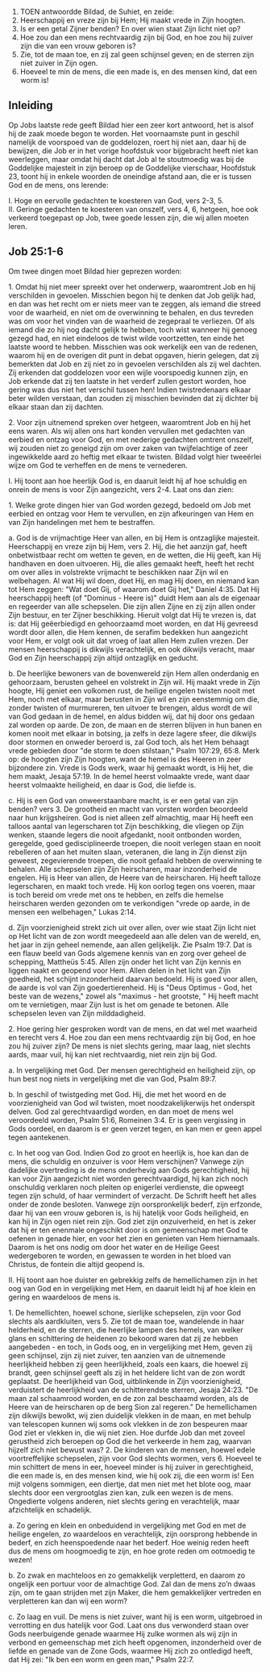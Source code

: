 1. TOEN antwoordde Bildad, de Suhiet, en zeide:
2. Heerschappij en vreze zijn bij Hem; Hij maakt vrede in Zijn hoogten.
3. Is er een getal Zijner benden? En over wien staat Zijn licht niet op?
4. Hoe zou dan een mens rechtvaardig zijn bij God, en hoe zou hij zuiver zijn die van een vrouw geboren is?
5. Zie, tot de maan toe, en zij zal geen schijnsel geven; en de sterren zijn niet zuiver in Zijn ogen.
6. Hoeveel te min de mens, die een made is, en des mensen kind, dat een worm is!

## Inleiding

Op Jobs laatste rede geeft Bildad hier een zeer kort antwoord, het is alsof hij de zaak moede begon te worden. Het voornaamste punt in geschil namelijk de voorspoed van de goddelozen, roert hij niet aan, daar hij de bewijzen, die Job er in het vorige hoofdstuk voor bijgebracht heeft niet kan weerleggen, maar omdat hij dacht dat Job al te stoutmoedig was bij de Goddelijke majesteit in zijn beroep op de Goddelijke vierschaar, Hoofdstuk 23, toont hij in enkele woorden de oneindige afstand aan, die er is tussen God en de mens, ons lerende:

I. Hoge en eervolle gedachten te koesteren van God, vers 2-3, 5.  
II. Geringe gedachten te koesteren van onszelf, vers 4, 6, hetgeen, hoe ook verkeerd toegepast op Job, twee goede lessen zijn, die wij allen moeten leren.  

## Job 25:1-6 
Om twee dingen moet Bildad hier geprezen worden:

1\. Omdat hij niet meer spreekt over het onderwerp, waaromtrent Job en hij verschilden in gevoelen. Misschien begon hij te denken dat Job gelijk had, en dan was het recht om er niets meer van te zeggen, als iemand die streed voor de waarheid, en niet om de overwinning te behalen, en dus tevreden was om voor het vinden van de waarheid de zegepraal te verliezen. Of als iemand die zo hij nog dacht gelijk te hebben, toch wist wanneer hij genoeg gezegd had, en niet eindeloos de twist wilde voortzetten, ten einde het laatste woord te hebben. Misschien was ook werkelijk een van de redenen, waarom hij en de overigen dit punt in debat opgaven, hierin gelegen, dat zij bemerkten dat Job en zij niet zo in gevoelen verschilden als zij wel dachten. Zij erkenden dat goddelozen voor een wijle voorspoedig kunnen zijn, en Job erkende dat zij ten laatste in het verderf zullen gestort worden, hoe gering was dus niet het verschil tussen hen! Indien twistredenaars elkaar beter wilden verstaan, dan zouden zij misschien bevinden dat zij dichter bij elkaar staan dan zij dachten.

2\. Voor zijn uitnemend spreken over hetgeen, waaromtrent Job en hij het eens waren. Als wij allen ons hart konden vervullen met gedachten van eerbied en ontzag voor God, en met nederige gedachten omtrent onszelf, wij zouden niet zo geneigd zijn om over zaken van twijfelachtige of zeer ingewikkelde aard zo heftig met elkaar te twisten. Bildad volgt hier tweeërlei wijze om God te verheffen en de mens te vernederen.

I. Hij toont aan hoe heerlijk God is, en daaruit leidt hij af hoe schuldig en onrein de mens is voor Zijn aangezicht, vers 2-4. Laat ons dan zien:

1\. Welke grote dingen hier van God worden gezegd, bedoeld om Job met eerbied en ontzag voor Hem te vervullen, en zijn afkeuringen van Hem en van Zijn handelingen met hem te bestraffen.

a. God is de vrijmachtige Heer van allen, en bij Hem is ontzaglijke majesteit. Heerschappij en vreze zijn bij Hem, vers 2. Hij, die het aanzijn gaf, heeft onbetwistbaar recht om wetten te geven, en de wetten, die Hij geeft, kan Hij handhaven en doen uitvoeren. Hij, die alles gemaakt heeft, heeft het recht om over alles in volstrekte vrijmacht te beschikken naar Zijn wil en welbehagen. Al wat Hij wil doen, doet Hij, en mag Hij doen, en niemand kan tot Hem zeggen: "Wat doet Gij, of waarom doet Gij het," Daniel 4:35. Dat Hij heerschappij heeft (of "Dominus - Heere is)" duidt Hem aan als de eigenaar en regeerder van alle schepselen. Die zijn allen Zijne en zij zijn allen onder Zijn bestuur, en ter Zijner beschikking. Hieruit volgt dat Hij te vrezen is, dat is: dat Hij geëerbiedigd en gehoorzaamd moet worden, en dat Hij gevreesd wordt door allen, die Hem kennen, de serafim bedekken hun aangezicht voor Hem, er volgt ook uit dat vroeg of laat allen Hem zullen vrezen. Der mensen heerschappij is dikwijls verachtelijk, en ook dikwijls veracht, maar God en Zijn heerschappij zijn altijd ontzaglijk en geducht.

b. De heerlijke bewoners van de bovenwereld zijn Hem allen onderdanig en gehoorzaam, berusten geheel en volstrekt in Zijn wil. Hij maakt vrede in Zijn hoogte, Hij geniet een volkomen rust, de heilige engelen twisten nooit met Hem, noch met elkaar, maar berusten in Zijn wil en zijn eenstemmig om die, zonder twisten of murmureren, ten uitvoer te brengen, aldus wordt de wil van God gedaan in de hemel, en aldus bidden wij, dat hij door ons gedaan zal worden op aarde. De zon, de maan en de sterren blijven in hun banen en komen nooit met elkaar in botsing, ja zelfs in deze lagere sfeer, die dikwijls door stormen en onweder beroerd is, zal God toch, als het Hem behaagt vrede gebieden door "de storm te doen stilstaan," Psalm 107:29, 65:8. Merk op: de hoogten zijn Zijn hoogten, want de hemel is des Heeren in zeer bijzondere zin. Vrede is Gods werk, waar hij gemaakt wordt, is Hij het, die hem maakt, Jesaja 57:19. In de hemel heerst volmaakte vrede, want daar heerst volmaakte heiligheid, en daar is God, die liefde is.

c. Hij is een God van onweerstaanbare macht, is er een getal van zijn benden? vers 3. De grootheid en macht van vorsten worden beoordeeld naar hun krijgsheiren. God is niet alleen zelf almachtig, maar Hij heeft een talloos aantal van legerscharen tot Zijn beschikking, die vliegen op Zijn wenken, staande legers die nooit afgedankt, nooit ontbonden worden, geregelde, goed gedisciplineerde troepen, die nooit verlegen staan en nooit rebelleren of aan het muiten slaan, veteranen, die lang in Zijn dienst zijn geweest, zegevierende troepen, die nooit gefaald hebben de overwinning te behalen. Alle schepselen zijn Zijn heirscharen, maar inzonderheid de engelen. Hij is Heer van allen, de Heere van de heirscharen. Hij heeft talloze legerscharen, en maakt toch vrede. Hij kon oorlog tegen ons voeren, maar is toch bereid om vrede met ons te hebben, en zelfs die hemelse heirscharen werden gezonden om te verkondigen "vrede op aarde, in de mensen een welbehagen," Lukas 2:14.

d. Zijn voorzienigheid strekt zich uit over allen, over wie staat Zijn licht niet op Het licht van de zon wordt meegedeeld aan alle delen van de wereld, en, het jaar in zijn geheel nemende, aan allen gelijkelijk. Zie Psalm 19:7. Dat is een flauw beeld van Gods algemene kennis van en zorg over geheel de schepping, Mattheüs 5:45. Allen zijn onder het licht van Zijn kennis en liggen naakt en geopend voor Hem. Allen delen in het licht van Zijn goedheid, het schijnt inzonderheid daarvan bedoeld. Hij is goed voor allen, de aarde is vol van Zijn goedertierenheid. Hij is "Deus Optimus - God, het beste van de wezens," zowel als "maximus - het grootste, " Hij heeft macht om te vernietigen, maar Zijn lust is het om genade te betonen. Alle schepselen leven van Zijn milddadigheid.

2\. Hoe gering hier gesproken wordt van de mens, en dat wel met waarheid en terecht vers 4. Hoe zou dan een mens rechtvaardig zijn bij God, en hoe zou hij zuiver zijn? De mens is niet slechts gering, maar laag, niet slechts aards, maar vuil, hij kan niet rechtvaardig, niet rein zijn bij God.

a. In vergelijking met God. Der mensen gerechtigheid en heiligheid zijn, op hun best nog niets in vergelijking met die van God, Psalm 89:7.

b. In geschil of twistgeding met God. Hij, die met het woord en de voorzienigheid van God wil twisten, moet noodzakelijkerwijs het onderspit delven. God zal gerechtvaardigd worden, en dan moet de mens wel veroordeeld worden, Psalm 51:6, Romeinen 3:4. Er is geen vergissing in Gods oordeel, en daarom is er geen verzet tegen, en kan men er geen appel tegen aantekenen.

c. In het oog van God. Indien God zo groot en heerlijk is, hoe kan dan de mens, die schuldig en onzuiver is voor Hem verschijnen? Vanwege zijn dadelijke overtreding is de mens onderhevig aan Gods gerechtigheid, hij kan voor Zijn aangezicht niet worden gerechtvaardigd, hij kan zich noch onschuldig verklaren noch pleiten op enigerlei verdienste, die opweegt tegen zijn schuld, of haar vermindert of verzacht. De Schrift heeft het alles onder de zonde besloten. Vanwege zijn oorspronkelijk bederf, zijn erfzonde, daar hij van een vrouw geboren is, is hij hatelijk voor Gods heiligheid, en kan hij in Zijn ogen niet rein zijn. God ziet zijn onzuiverheid, en het is zeker dat hij er ten enenmale ongeschikt door is om gemeenschap met God te oefenen in genade hier, en voor het zien en genieten van Hem hiernamaals. Daarom is het ons nodig om door het water en de Heilige Geest wedergeboren te worden, en gewassen te worden in het bloed van Christus, de fontein die altijd geopend is.

II. Hij toont aan hoe duister en gebrekkig zelfs de hemellichamen zijn in het oog van God en in vergelijking met Hem, en daaruit leidt hij af hoe klein en gering en waardeloos de mens is.

1\. De hemellichten, hoewel schone, sierlijke schepselen, zijn voor God slechts als aardkluiten, vers 5. Zie tot de maan toe, wandelende in haar helderheid, en de sterren, die heerlijke lampen des hemels, van welker glans en schittering de heidenen zo bekoord waren dat zij ze hebben aangebeden - en toch, in Gods oog, en in vergelijking met Hem, geven zij geen schijnsel, zijn zij niet zuiver, ten aanzien van de uitnemende heerlijkheid hebben zij geen heerlijkheid, zoals een kaars, die hoewel zij brandt, geen schijnsel geeft als zij in het heldere licht van de zon wordt geplaatst. De heerlijkheid van God, uitblinkende in Zijn voorzienigheid, verduistert de heerlijkheid van de schitterendste sterren, Jesaja 24:23. "De maan zal schaamrood worden, en de zon zal beschaamd worden, als de Heere van de heirscharen op de berg Sion zal regeren." De hemellichamen zijn dikwijls bewolkt, wij zien duidelijk vlekken in de maan, en met behulp van telescopen kunnen wij soms ook vlekken in de zon bespeuren maar God ziet er vlekken in, die wij niet zien. Hoe durfde Job dan met zoveel gerustheid zich beroepen op God die het verkeerde in hem zag, waarvan hijzelf zich niet bewust was? 2. De kinderen van de mensen, hoewel edele voortreffelijke schepselen, zijn voor God slechts wormen, vers 6. Hoeveel te min schittert de mens in eer, hoeveel minder is hij zuiver in gerechtigheid, die een made is, en des mensen kind, wie hij ook zij, die een worm is! Een mijt volgens sommigen, een diertje, dat men niet met het blote oog, maar slechts door een vergrootglas zien kan, zulk een wezen is de mens. Ongedierte volgens anderen, niet slechts gering en verachtelijk, maar afzichtelijk en schadelijk.

a. Zo gering en klein en onbeduidend in vergelijking met God en met de heilige engelen, zo waardeloos en verachtelijk, zijn oorsprong hebbende in bederf, en zich heenspoedende naar het bederf. Hoe weinig reden heeft dus de mens om hoogmoedig te zijn, en hoe grote reden om ootmoedig te wezen! 

b. Zo zwak en machteloos en zo gemakkelijk verpletterd, en daarom zo ongelijk een portuur voor de almachtige God. Zal dan de mens zo’n dwaas zijn, om te gaan strijden met zijn Maker, die hem gemakkelijker vertreden en verpletteren kan dan wij een worm? 

c. Zo laag en vuil. De mens is niet zuiver, want hij is een worm, uitgebroed in verrotting en dus hatelijk voor God. Laat ons dus verwonderd staan over Gods neerbuigende genade waarmee Hij zulke wormen als wij zijn in verbond en gemeenschap met zich heeft opgenomen, inzonderheid over de liefde en genade van de Zone Gods, waarmee Hij zich zo ontledigd heeft, dat Hij zei: "Ik ben een worm en geen man," Psalm 22:7.


 
